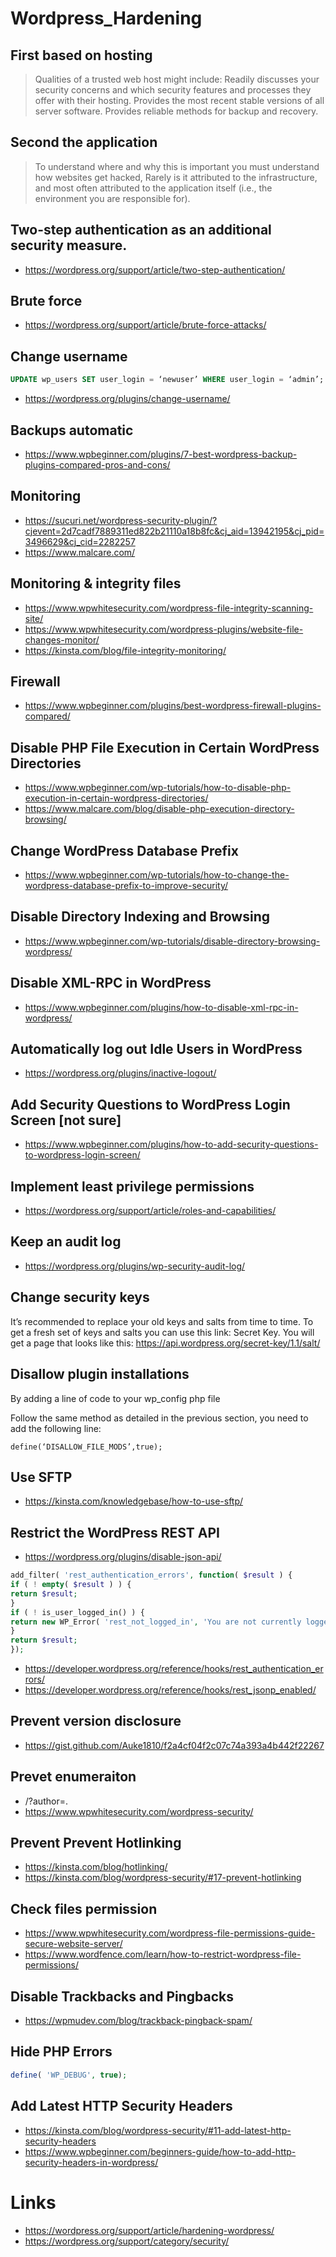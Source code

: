 # Wordpress_Hardening

## First based on hosting
>Qualities of a trusted web host might include:
Readily discusses your security concerns and which security features and processes they offer with their hosting.
Provides the most recent stable versions of all server software.
Provides reliable methods for backup and recovery.

## Second the application
> To understand where and why this is important you must understand how websites get hacked, Rarely is it attributed to the infrastructure, and most often attributed to the application itself (i.e., the environment you are responsible for).

## Two-step authentication as an additional security measure.
- https://wordpress.org/support/article/two-step-authentication/

## Brute force 
- https://wordpress.org/support/article/brute-force-attacks/

## Change username 
```sql
UPDATE wp_users SET user_login = ‘newuser’ WHERE user_login = ‘admin’;
```
- https://wordpress.org/plugins/change-username/

## Backups automatic
- https://www.wpbeginner.com/plugins/7-best-wordpress-backup-plugins-compared-pros-and-cons/

## Monitoring
- https://sucuri.net/wordpress-security-plugin/?cjevent=2d7cadf7889311ed822b21110a18b8fc&cj_aid=13942195&cj_pid=3496629&cj_cid=2282257
- https://www.malcare.com/


## Monitoring & integrity files
- https://www.wpwhitesecurity.com/wordpress-file-integrity-scanning-site/
- https://www.wpwhitesecurity.com/wordpress-plugins/website-file-changes-monitor/
- https://kinsta.com/blog/file-integrity-monitoring/


## Firewall 
- https://www.wpbeginner.com/plugins/best-wordpress-firewall-plugins-compared/

## Disable PHP File Execution in Certain WordPress Directories
- https://www.wpbeginner.com/wp-tutorials/how-to-disable-php-execution-in-certain-wordpress-directories/
- https://www.malcare.com/blog/disable-php-execution-directory-browsing/


## Change WordPress Database Prefix
- https://www.wpbeginner.com/wp-tutorials/how-to-change-the-wordpress-database-prefix-to-improve-security/

## Disable Directory Indexing and Browsing
- https://www.wpbeginner.com/wp-tutorials/disable-directory-browsing-wordpress/

## Disable XML-RPC in WordPress
- https://www.wpbeginner.com/plugins/how-to-disable-xml-rpc-in-wordpress/

## Automatically log out Idle Users in WordPress
- https://wordpress.org/plugins/inactive-logout/

## Add Security Questions to WordPress Login Screen [not sure]
- https://www.wpbeginner.com/plugins/how-to-add-security-questions-to-wordpress-login-screen/

## Implement least privilege permissions
- https://wordpress.org/support/article/roles-and-capabilities/

## Keep an audit log
- https://wordpress.org/plugins/wp-security-audit-log/

## Change security keys
It’s recommended to replace your old keys and salts from time to time. To get a fresh set of keys and salts you can use this link: Secret Key. You will get a page that looks like this: 
https://api.wordpress.org/secret-key/1.1/salt/

## Disallow plugin installations
By adding a line of code to your wp_config php file

Follow the same method as detailed in the previous section, you need to add the following line:

`define(‘DISALLOW_FILE_MODS’,true);`

## Use SFTP
- https://kinsta.com/knowledgebase/how-to-use-sftp/

## Restrict the WordPress REST API
- https://wordpress.org/plugins/disable-json-api/
```php
add_filter( 'rest_authentication_errors', function( $result ) {
if ( ! empty( $result ) ) {
return $result;
}
if ( ! is_user_logged_in() ) {
return new WP_Error( 'rest_not_logged_in', 'You are not currently logged in.', array( 'status' =&amp;amp;gt; 401 ) );
}
return $result;
});
```

- https://developer.wordpress.org/reference/hooks/rest_authentication_errors/
- https://developer.wordpress.org/reference/hooks/rest_jsonp_enabled/

## Prevent version disclosure
- https://gist.github.com/Auke1810/f2a4cf04f2c07c74a393a4b442f22267

## Prevet enumeraiton
- /?author=<number>.
- https://www.wpwhitesecurity.com/wordpress-security/

## Prevent Prevent Hotlinking
- https://kinsta.com/blog/hotlinking/
- https://kinsta.com/blog/wordpress-security/#17-prevent-hotlinking


## Check files permission
- https://www.wpwhitesecurity.com/wordpress-file-permissions-guide-secure-website-server/
- https://www.wordfence.com/learn/how-to-restrict-wordpress-file-permissions/

## Disable Trackbacks and Pingbacks
- https://wpmudev.com/blog/trackback-pingback-spam/

## Hide PHP Errors
```php
define( 'WP_DEBUG', true);
```

## Add Latest HTTP Security Headers
- https://kinsta.com/blog/wordpress-security/#11-add-latest-http-security-headers
- https://www.wpbeginner.com/beginners-guide/how-to-add-http-security-headers-in-wordpress/


# Links
- https://wordpress.org/support/article/hardening-wordpress/
- https://wordpress.org/support/category/security/
